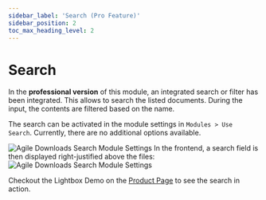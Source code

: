 ```yaml
---
sidebar_label: 'Search (Pro Feature)'
sidebar_position: 2
toc_max_heading_level: 2
---
```


# Search

In the **professional version** of this module, an integrated search or filter has been integrated. This
allows to search the listed documents. During the input, the contents are filtered based on the name.

The search can be activated in the module settings in `Modules > Use Search`. Currently, there are no
additional options available.

<img src="/img/agiledownloads/use_search.jpg" alt="Agile Downloads Search Module Settings" className="bordered" />
In the frontend, a search field is then displayed right-justified above the files:
<img src="/img/agiledownloads/search_frontend.jpg" alt="Agile Downloads Search Module Settings" className="bordered" />

Checkout the Lightbox Demo on the [Product Page](https://nx-designs.ch/ext/agile-downloads#demos) to see the search in action.
